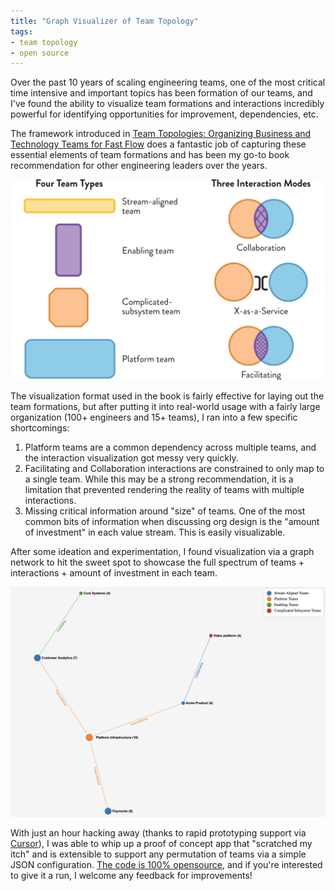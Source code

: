 ```yaml
---
title: "Graph Visualizer of Team Topology"
tags:
- team topology
- open source
---
```


Over the past 10 years of scaling engineering teams, one of the most critical time intensive and important topics has been formation of our teams, and I've found the ability to visualize team formations and interactions incredibly powerful for identifying opportunities for improvement, dependencies, etc.

The framework introduced in [Team Topologies: Organizing Business and Technology Teams for Fast Flow](https://www.amazon.com/Team-Topologies-Organizing-Business-Technology-ebook/dp/B09JWT9S4D) does a fantastic job of capturing these essential elements of team formations and has been my go-to book recommendation for other engineering leaders over the years.

<img src="/images/2025-03-12-legend.png">

The visualization format used in the book is fairly effective for laying out the team formations, but after putting it into real-world usage with a fairly large organization (100+ engineers and 15+ teams), I ran into a few specific shortcomings:

1. Platform teams are a common dependency across multiple teams, and the interaction visualization got messy very quickly.
2. Facilitating and Collaboration interactions are constrained to only map to a single team. While this may be a strong recommendation, it is a limitation that prevented rendering the reality of teams with multiple interactions.
3. Missing critical information around "size" of teams. One of the most common bits of information when discussing org design is the "amount of investment" in each value stream. This is easily visualizable.

After some ideation and experimentation, I found visualization via a graph network to hit the sweet spot to showcase the full spectrum of teams + interactions + amount of investment in each team.

<img src="/images/2025-03-12-graph.png">

With just an hour hacking away (thanks to rapid prototyping support via [Cursor](https://www.cursor.com/)), I was able to whip up a proof of concept app that "scratched my itch" and is extensible to support any permutation of teams via a simple JSON configuration. [The code is 100% opensource](https://github.com/wireframe/team-topology-graph), and if you're interested to give it a run, I welcome any feedback for improvements!